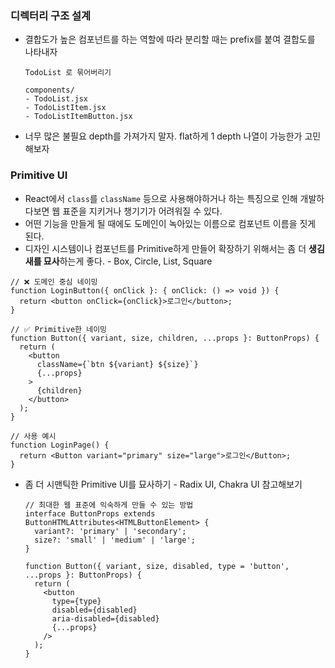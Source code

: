 ### 디렉터리 구조 설계
- 결합도가 높은 컴포넌트를 하는 역할에 따라 분리할 때는 prefix를 붙여 결합도를 나타내자 
  ```
  TodoList 로 묶어버리기

  components/
  - TodoList.jsx
  - TodoListItem.jsx
  - TodoListItemButton.jsx
  ```

- 너무 많은 불필요 depth를 가져가지 말자. flat하게 1 depth 나열이 가능한가 고민해보자


### Primitive UI
  - React에서 `class`를 `className` 등으로 사용해야하거나 하는 특징으로 인해 개발하다보면 웹 표준을 지키거나 챙기기가 어려워질 수 있다.
  - 어떤 기능을 만들게 될 때에도 도메인이 녹아있는 이름으로 컴포넌트 이름을 짓게 된다.
  - 디자인 시스템이나 컴포넌트를 Primitive하게 만들어 확장하기 위해서는 좀 더 **생김새를 묘사**하는게 좋다. - Box, Circle, List, Square

  ```tsx
  // ❌ 도메인 중심 네이밍
  function LoginButton({ onClick }: { onClick: () => void }) {
    return <button onClick={onClick}>로그인</button>;
  }

  // ✅ Primitive한 네이밍
  function Button({ variant, size, children, ...props }: ButtonProps) {
    return (
      <button 
        className={`btn ${variant} ${size}`} 
        {...props}
      >
        {children}
      </button>
    );
  }

  // 사용 예시
  function LoginPage() {
    return <Button variant="primary" size="large">로그인</Button>;
  }
  ```

  - 좀 더 시맨틱한 Primitive UI를 묘사하기 - Radix UI, Chakra UI 참고해보기

    ```tsx
    // 최대한 웹 표준에 익숙하게 만들 수 있는 방법
    interface ButtonProps extends ButtonHTMLAttributes<HTMLButtonElement> {
      variant?: 'primary' | 'secondary';
      size?: 'small' | 'medium' | 'large';
    }

    function Button({ variant, size, disabled, type = 'button', ...props }: ButtonProps) {
      return (
        <button
          type={type}
          disabled={disabled}
          aria-disabled={disabled}
          {...props}
        />
      );
    }
    ```
